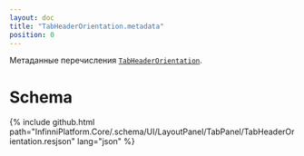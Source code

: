 ```yaml
---
layout: doc
title: "TabHeaderOrientation.metadata"
position: 0
---
```


Метаданные перечисления [`TabHeaderOrientation`](../).

# Schema

{% include github.html path="InfinniPlatform.Core/.schema/UI/LayoutPanel/TabPanel/TabHeaderOrientation.resjson" lang="json" %}
